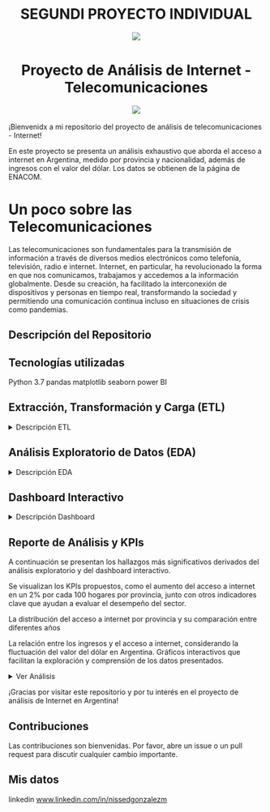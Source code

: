 ## <h1 align=center> SEGUNDI PROYECTO INDIVIDUAL </h1>

<p align=center><img src=https://d31uz8lwfmyn8g.cloudfront.net/Assets/logo-henry-white-lg.png><p>


# <h1 align=center> Proyecto de Análisis de Internet - Telecomunicaciones  </h1>


<p align=center><img src=https://9nn339.p3cdn2.secureserver.net/wp-content/uploads/2021/01/Smart-City-redes.jpg width="400" ><p>


¡Bienvenidx a mi repositorio del proyecto de análisis de telecomunicaciones - Internet! 

En este proyecto se presenta un análisis exhaustivo que aborda el acceso a internet en Argentina, medido por provincia y nacionalidad, además de ingresos con el valor del dólar. Los datos se obtienen de la página de ENACOM.


# Un poco sobre las Telecomunicaciones

Las telecomunicaciones son fundamentales para la transmisión de información a través de diversos medios electrónicos como telefonía, televisión, radio e internet. Internet, en particular, ha revolucionado la forma en que nos comunicamos, trabajamos y accedemos a la información globalmente. Desde su creación, ha facilitado la interconexión de dispositivos y personas en tiempo real, transformando la sociedad y permitiendo una comunicación continua incluso en situaciones de crisis como pandemias.



## Descripción del Repositorio
## Tecnologías utilizadas
Python 3.7 
pandas
matplotlib
seaborn
power BI

## Extracción, Transformación y Carga (ETL)
<details>
  <summary>Descripción ETL</summary>
 En este notebook se puede observar un trabajo previo de limpieza, selección y
breve análisis a partir del archivo excel dado. A partir del cual se tiene un primer acercamiento a los datos, donde luego de revisarlos, se selecciona y se los exporta para su posterior análisis.
</details>

## Análisis Exploratorio de Datos (EDA)
<details>
  <summary>Descripción EDA</summary>
   Este notebook contiene un análisis detallado sobre el acceso a internet en Argentina. Se exploran datos por provincia y a nivel nacional, identificando tendencias, valores atípicos y áreas de oportunidad. Las conclusiones se presentan de manera clara y están respaldadas por gráficos informativos.
</details>
   
## Dashboard Interactivo
<details>
  <summary>Descripción Dashboard</summary>

  Se ha implementado un dashboard interactivo que permite explorar los datos de manera dinámica. Incluye visualizaciones que facilitan entender la distribución del acceso a internet, la relación con los ingresos a valor del dólar en Argentina, y también los KPI propuestos. Este dashboard está diseñado para ser claro y efectivo en la presentación de información relevante.
</details>

## Reporte de Análisis y KPIs

A continuación se presentan los hallazgos más significativos derivados del análisis exploratorio y del dashboard interactivo. 

Se visualizan los KPIs propuestos, como el aumento del acceso a internet en un 2% por cada 100 hogares por provincia, junto con otros indicadores clave que ayudan a evaluar el desempeño del sector.

La distribución del acceso a internet por provincia y su comparación entre diferentes años

La relación entre los ingresos y el acceso a internet, considerando la fluctuación del valor del dólar en Argentina.
Gráficos interactivos que facilitan la exploración y comprensión de los datos presentados.
<details>
  <summary>Ver Análisis</summary>
  Definiciones de Términos Clave

● Accesos: Se refiere al número de conexiones a internet registradas. Estas conexiones pueden ser a través de diversas tecnologías como ADSL, fibra óptica, etc

● Penetración: Es el porcentaje de hogares o individuos que tienen acceso a internet en una determinada área geográfica. Se puede medir en términos de penetración en la población o en los hogares.

● Velocidad de Conexión: Clasificación de las conexiones a internet según la velocidad de descarga, expresada en Mbps (Megabits por segundo)

● Tecnología de Conexión: Tipo de tecnología utilizada para proporcionar el servicio de internet, como ADSL, fibra óptica, cable módem, dial-up, etc.

● Ingresos: Monto de dinero generado por los servicios de internet en un periodo específico, expresado en miles de pesos.

  Basandonos en buscar la relacion de accesos a internet, y el comportamiento de esta métrica, se comienza a analizar los datos de penetración por provincia a ls largo del periodo comprendido entre el 2014 y el 2023. Por lo cual se prioriza analizar por 'Accesos cada 100 hogares', a contuniacion presento los hallazgos: 
  <p align="center">
<img src=images/outliers.jpg width="400"" >
</p>

En este gráfico encuentro muchos valores atípicos o fuera del rango intercuarti. Luego de investigar los registros con dichos valores se pudo notar que todos los outliers son de capital federal para Accesos por cada 100 hogares, lo mismo oocurre en 'Accesos por cada 100 hab', pudiendo concluir que en la provincia existe por mucho un gran acceso y demanda de servicio de internet.

Se observa un gran crecimiento entre los años 2014 y 2022, siendo en 2016 una gran aceleracion en cuanto acceso cada 100 hogares. Al parecido sucede con respecto al acceso cada 100 habitantes, aunquie esta diferencia no esta tan marcada

Analicemos un grafico de barras para ver la tendencia a través de los años para el acceso cada 100 habitantes y 100 hogares a nivel provincial.
<p align="center">
<img src=images/linea.jpg width="400"" >
</p>

  
  Aqui se visualiza una distribucion de penetracion de accesos por provincia, en la cual podemos ver la amplia diferencia entre estas. Respaldando lo anterior.
<p align="center">
<img src=images/Distribucion.jpg width="400" >
</p>

Tecnologias:
   <p align="center">
  <img src="images/tecnologias2014.jpg" width="400" />
  <img src="images/tecnologias2023.jpg" width="400" />
</p>
En 2014, el ADSL era la tecnología más comúnmente utilizada. Desde 2020, el cable módem se ha establecido como la tecnología predominante. Para 2023, la fibra óptica se ha posicionado como la segunda opción más popular en todo el país.

Ingresos:
  <p align="center">
<img src=images/ingresos.jpg width="400"" >
</p>
  Se observa una disminución en los ingresos entre los años 2018 y 2023, después de un notable incremento en el período de 2014 a 2018. Este comportamiento refleja una tendencia real, considerando los datos de inflación y la cotización del dólar oficial en Argentina.


  # KPIs propuestos
  
Aumentar en un 2% el acceso por provincia al servicio de internet para el próximo trimestre por cada 100 hogares, por provincia.
  
Aumentar en un 2% el acceso por provincia al servicio de internet para el próximo trimestre para la tecnología Wireless 

Aumentar en un 2% el acceso por provincia al servicio de internet para el próximo trimestre para la tecnología Fibra Óptica 

 <p align="center">
<img src=images/Screenshot_393.jpg width="400" >
</p> 

  # Conclusiones 
  
  Se pudo observar una tendencia al aumento de accesos a internet en todo el país, con una notable aceleración a partir de 2016, a pesar de que esta tendencia se ha estado observando desde 2014.
  
  A modo de conclusión, aunque en 2014 la tecnología más utilizada era el ADSL, desde 2020 el cable módem ha pasado a ser la tecnología predominante. Para 2023, la fibra óptica se ha convertido en la segunda opción más popular a nivel nacional. A pesar de la disminución en el número de usuarios de ADSL, una parte significativa de la población aún la utiliza. Además, se puede observar una tendencia creciente en el uso de la tecnología inalámbrica, que era mínima en años anteriores, especialmente hacia 2022.

  En términos de ingresos, se observa un incremento que alcanza un pico en 2017. En los años subsiguientes, se ve una cinsiderable baja, aunque en la moneda local esto es difícil de apreciar ya que se ve una considerable subida; sin embargo, al considerar los datos inflacionarios de Argentina y medirlos en dólares estadounidenses (tomando el dólar oficial), se percibe una caída significativa. Esto está estrechamente relacionado con la inflación del país.
  
</details>


¡Gracias por visitar este repositorio y por tu interés en el proyecto de análisis de Internet en Argentina!

## Contribuciones
Las contribuciones son bienvenidas. Por favor, abre un issue o un pull request para discutir cualquier cambio importante.

## Mis datos
linkedin 
www.linkedin.com/in/nissedgonzalezm
